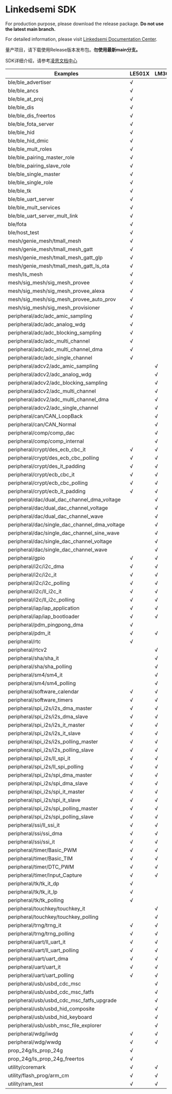 # Linkedsemi SDK

For production purpose, please download the release package. **Do not use the latest main branch.**

For detailed information, please visit [Linkedsemi Documentation Center](http://ls-doc.rtfd.io/).

量产项目，请下载使用Release版本发布包。**勿使用最新main分支。**

SDK详细介绍，请参考[凌思文档中心](http://ls-doc.rtfd.io/)


| Examples                                                                  | LE501X | LM3050 |
| ------------------------------------------------------------------------- | ------ | ------ |
| ble/ble_advertiser                                                        |  √     |        |
| ble/ble_ancs                                                              |  √     |        |
| ble/ble_at_proj                                                           |  √     |        |
| ble/ble_dis                                                               |  √     |        |
| ble/ble_dis_freertos                                                      |  √     |        |
| ble/ble_fota_server                                                       |  √     |        |
| ble/ble_hid                                                               |  √     |        |
| ble/ble_hid_dmic                                                          |  √     |        |
| ble/ble_mult_roles                                                        |  √     |        |
| ble/ble_pairing_master_role                                               |  √     |        |
| ble/ble_pairing_slave_role                                                |  √     |        |
| ble/ble_single_master                                                     |  √     |        |
| ble/ble_single_role                                                       |  √     |        |
| ble/ble_tk                                                                |  √     |        |
| ble/ble_uart_server                                                       |  √     |        |
| ble/ble_mult_services                                                     |  √     |        |
| ble/ble_uart_server_mult_link                                             |  √     |        |
| ble/fota                                                                  |  √     |        |
| ble/host_test                                                             |  √     |        |
| mesh/genie_mesh/tmall_mesh                                                |  √     |        |
| mesh/genie_mesh/tmall_mesh_gatt                                           |  √     |        |
| mesh/genie_mesh/tmall_mesh_gatt_glp                                       |  √     |        |
| mesh/genie_mesh/tmall_mesh_gatt_ls_ota                                    |  √     |        |
| mesh/ls_mesh                                                              |  √     |        |
| mesh/sig_mesh/sig_mesh_provee                                             |  √     |        |
| mesh/sig_mesh/sig_mesh_provee_alexa                                       |  √     |        |
| mesh/sig_mesh/sig_mesh_provee_auto_prov                                   |  √     |        |
| mesh/sig_mesh/sig_mesh_provisioner                                        |  √     |        |
| peripheral/adc/adc_amic_sampling                                          |  √     |        |
| peripheral/adc/adc_analog_wdg                                             |  √     |        |
| peripheral/adc/adc_blocking_sampling                                      |  √     |        |
| peripheral/adc/adc_multi_channel                                          |  √     |        |
| peripheral/adc/adc_multi_channel_dma                                      |  √     |        |
| peripheral/adc/adc_single_channel                                         |  √     |        |
| peripheral/adcv2/adc_amic_sampling                                        |        |  √     |
| peripheral/adcv2/adc_analog_wdg                                           |        |  √     |
| peripheral/adcv2/adc_blocking_sampling                                    |        |  √     |
| peripheral/adcv2/adc_multi_channel                                        |        |  √     |
| peripheral/adcv2/adc_multi_channel_dma                                    |        |  √     |
| peripheral/adcv2/adc_single_channel                                       |        |  √     |
| peripheral/can/CAN_LoopBack                                               |        |  √     |
| peripheral/can/CAN_Normal                                                 |        |  √     |
| peripheral/comp/comp_dac                                                  |        |  √     |
| peripheral/comp/comp_internal                                             |        |  √     |
| peripheral/crypt/des_ecb_cbc_it                                           |  √     |  √     |
| peripheral/crypt/des_ecb_cbc_polling                                      |  √     |  √     |
| peripheral/crypt/des_it_padding                                           |  √     |  √     |
| peripheral/crypt/ecb_cbc_it                                               |  √     |  √     |
| peripheral/crypt/ecb_cbc_polling                                          |  √     |  √     |
| peripheral/crypt/ecb_it_padding                                           |  √     |  √     |
| peripheral/dac/dual_dac_channel_dma_voltage                               |        |  √     |
| peripheral/dac/dual_dac_channel_voltage                                   |        |  √     |
| peripheral/dac/dual_dac_channel_wave                                      |        |  √     |
| peripheral/dac/single_dac_channel_dma_voltage                             |        |  √     |
| peripheral/dac/single_dac_channel_sine_wave                               |        |  √     |
| peripheral/dac/single_dac_channel_voltage                                 |        |  √     |
| peripheral/dac/single_dac_channel_wave                                    |        |  √     |
| peripheral/gpio                                                           |  √     |  √     |
| peripheral/i2c/i2c_dma                                                    |  √     |  √     |
| peripheral/i2c/i2c_it                                                     |  √     |  √     |
| peripheral/i2c/i2c_polling                                                |  √     |  √     |
| peripheral/i2c/ll_i2c_it                                                  |  √     |  √     |
| peripheral/i2c/ll_i2c_polling                                             |  √     |  √     |
| peripheral/iap/iap_application                                            |  √     |  √     |
| peripheral/iap/iap_bootloader                                             |  √     |  √     |           
| peripheral/pdm_pingpong_dma                                               |  √     |        |           
| peripheral/pdm_it                                                         |  √     |  √     |
| peripheral/rtc                                                            |  √     |        |
| peripheral/rtcv2                                                          |        |  √     |
| peripheral/sha/sha_it                                                     |        |  √     |
| peripheral/sha/sha_polling                                                |        |  √     |
| peripheral/sm4/sm4_it                                                     |        |  √     |
| peripheral/sm4/sm4_polling                                                |        |  √     |
| peripheral/software_calendar                                              |  √     |  √     |
| peripheral/software_timers                                                |  √     |  √     |
| peripheral/spi_i2s/i2s_dma_master                                         |  √     |  √     |
| peripheral/spi_i2s/i2s_dma_slave                                          |  √     |  √     |
| peripheral/spi_i2s/i2s_it_master                                          |  √     |  √     |
| peripheral/spi_i2s/i2s_it_slave                                           |  √     |  √     |
| peripheral/spi_i2s/i2s_polling_master                                     |  √     |  √     |
| peripheral/spi_i2s/i2s_polling_slave                                      |  √     |  √     |
| peripheral/spi_i2s/ll_spi_it                                              |  √     |  √     |
| peripheral/spi_i2s/ll_spi_polling                                         |  √     |  √     |
| peripheral/spi_i2s/spi_dma_master                                         |  √     |  √     |
| peripheral/spi_i2s/spi_dma_slave                                          |  √     |  √     |
| peripheral/spi_i2s/spi_it_master                                          |  √     |  √     |
| peripheral/spi_i2s/spi_it_slave                                           |  √     |  √     |
| peripheral/spi_i2s/spi_polling_master                                     |  √     |  √     |
| peripheral/spi_i2s/spi_polling_slave                                      |  √     |  √     |
| peripheral/ssi/ll_ssi_it                                                  |  √     |  √     |
| peripheral/ssi/ssi_dma                                                    |  √     |  √     |
| peripheral/ssi/ssi_it                                                     |  √     |  √     |
| peripheral/timer/Basic_PWM                                                |  √     |  √     |
| peripheral/timer/Basic_TIM                                                |  √     |  √     |
| peripheral/timer/DTC_PWM                                                  |  √     |  √     |
| peripheral/timer/Input_Capture                                            |  √     |  √     |
| peripheral/tk/tk_it_dp                                                    |  √     |        |
| peripheral/tk/tk_it_lp                                                    |  √     |        |
| peripheral/tk/tk_polling                                                  |  √     |        |
| peripheral/touchkey/touchkey_it                                           |        |  √     |
| peripheral/touchkey/touchkey_polling                                      |        |  √     |
| peripheral/trng/trng_it                                                   |  √     |  √     |
| peripheral/trng/trng_polling                                              |  √     |  √     |
| peripheral/uart/ll_uart_it                                                |  √     |  √     |
| peripheral/uart/ll_uart_polling                                           |  √     |  √     |
| peripheral/uart/uart_dma                                                  |  √     |  √     |
| peripheral/uart/uart_it                                                   |  √     |  √     |
| peripheral/uart/uart_polling                                              |  √     |  √     |
| peripheral/usb/usbd_cdc_msc                                               |        |  √     |
| peripheral/usb/usbd_cdc_msc_fatfs                                         |        |  √     |
| peripheral/usb/usbd_cdc_msc_fatfs_upgrade                                 |        |  √     |
| peripheral/usb/usbd_hid_composite                                         |        |  √     |
| peripheral/usb/usbd_hid_keyboard                                          |        |  √     |
| peripheral/usb/usbh_msc_file_explorer                                     |        |  √     |
| peripheral/wdg/iwdg                                                       |  √     |  √     |
| peripheral/wdg/wwdg                                                       |  √     |  √     |
| prop_24g/ls_prop_24g                                                      |  √     |        |
| prop_24g/ls_prop_24g_freertos                                             |  √     |        |
| utility/coremark                                                          |  √     |  √     |
| utility/flash_prog/arm_cm                                                 |  √     |  √     |
| utility/ram_test                                                          |  √     |  √     |
